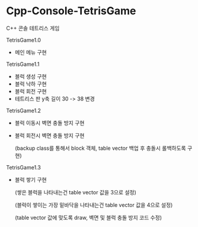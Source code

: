 # Cpp-Console-TetrisGame
C++ 콘솔 테트리스 게임

TetrisGame1.0
- 메인 메뉴 구현

TetrisGame1.1
- 블럭 생성 구현
- 블럭 낙하 구현
- 블럭 회전 구현
- 테트리스 판 y축 길이 30 -> 38 변경

TetrisGame1.2
- 블럭 이동시 벽면 충돌 방지 구현
- 블럭 회전시 벽면 충돌 방지 구현

  (backup class를 통해서 block 객체, table vector 백업 후 충돌시 롤백하도록 구현)
  
 TetrisGame1.3
 - 블럭 쌓기 구현

    (쌓은 블럭을 나타내는건 table vector 값을 3으로 설정)

    (블럭이 쌓이는 가장 밑바닥을 나타내는건 table vector 값을 4으로 설정)

    (table vector 값에 맞도록 draw, 벽면 및 블럭 충돌 방지 코드 수정)
